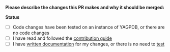 **Please describe the changes this PR makes and why it should be merged:**

**Status**

- [ ] Code changes have been tested on an instance of YAGPDB, or there are no code changes
- [ ] I have read and followed the [contribution guide](../CONTRIBUTING.md)
- [ ] I have [written documentation](../WRITING-DOCUMENTATION.md) for my changes, or there is no need to
      [test](.)
